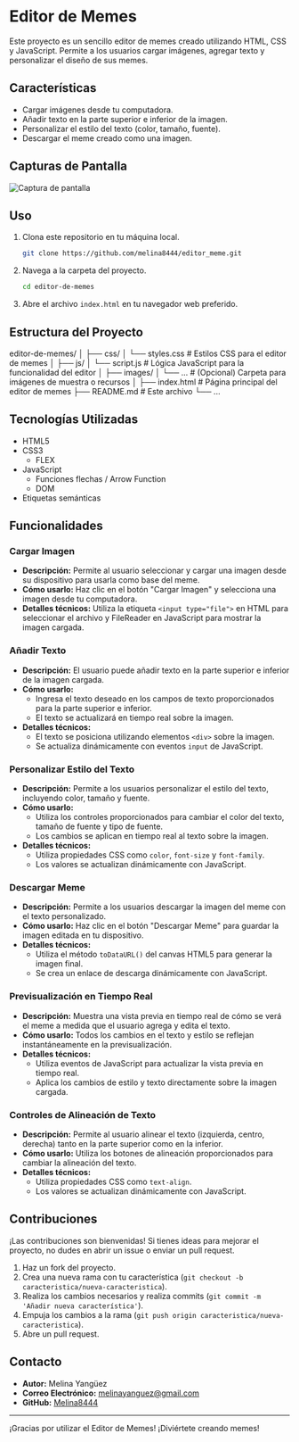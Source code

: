 # Editor de Memes

Este proyecto es un sencillo editor de memes creado utilizando HTML, CSS y JavaScript. Permite a los usuarios cargar imágenes, agregar texto y personalizar el diseño de sus memes.

## Características

- Cargar imágenes desde tu computadora.
- Añadir texto en la parte superior e inferior de la imagen.
- Personalizar el estilo del texto (color, tamaño, fuente).
- Descargar el meme creado como una imagen.

## Capturas de Pantalla

![Captura de pantalla](../editor_meme/img/captura.png)

## Uso

1. Clona este repositorio en tu máquina local.
    ```bash
    git clone https://github.com/melina8444/editor_meme.git
    ```
2. Navega a la carpeta del proyecto.
    ```bash
    cd editor-de-memes
    ```
3. Abre el archivo `index.html` en tu navegador web preferido.

## Estructura del Proyecto
editor-de-memes/
│
├── css/
│ └── styles.css # Estilos CSS para el editor de memes
│
├── js/
│ └── script.js # Lógica JavaScript para la funcionalidad del editor
│
├── images/
│ └── ... # (Opcional) Carpeta para imágenes de muestra o recursos
│
├── index.html # Página principal del editor de memes
├── README.md # Este archivo
└── ...

## Tecnologías Utilizadas

- HTML5
- CSS3
    - FLEX
- JavaScript
    - Funciones flechas / Arrow Function
    - DOM
    <!-- - IF -->
- Etiquetas semánticas


## Funcionalidades

### Cargar Imagen

- **Descripción:** Permite al usuario seleccionar y cargar una imagen desde su dispositivo para usarla como base del meme.
- **Cómo usarlo:** Haz clic en el botón "Cargar Imagen" y selecciona una imagen desde tu computadora.
- **Detalles técnicos:** Utiliza la etiqueta `<input type="file">` en HTML para seleccionar el archivo y FileReader en JavaScript para mostrar la imagen cargada.

### Añadir Texto

- **Descripción:** El usuario puede añadir texto en la parte superior e inferior de la imagen cargada.
- **Cómo usarlo:** 
  - Ingresa el texto deseado en los campos de texto proporcionados para la parte superior e inferior.
  - El texto se actualizará en tiempo real sobre la imagen.
- **Detalles técnicos:** 
  - El texto se posiciona utilizando elementos `<div>` sobre la imagen.
  - Se actualiza dinámicamente con eventos `input` de JavaScript.

### Personalizar Estilo del Texto

- **Descripción:** Permite a los usuarios personalizar el estilo del texto, incluyendo color, tamaño y fuente.
- **Cómo usarlo:** 
  - Utiliza los controles proporcionados para cambiar el color del texto, tamaño de fuente y tipo de fuente.
  - Los cambios se aplican en tiempo real al texto sobre la imagen.
- **Detalles técnicos:** 
  - Utiliza propiedades CSS como `color`, `font-size` y `font-family`.
  - Los valores se actualizan dinámicamente con JavaScript.


### Descargar Meme

- **Descripción:** Permite a los usuarios descargar la imagen del meme con el texto personalizado.
- **Cómo usarlo:** Haz clic en el botón "Descargar Meme" para guardar la imagen editada en tu dispositivo.
- **Detalles técnicos:** 
  - Utiliza el método `toDataURL()` del canvas HTML5 para generar la imagen final.
  - Se crea un enlace de descarga dinámicamente con JavaScript.

### Previsualización en Tiempo Real

- **Descripción:** Muestra una vista previa en tiempo real de cómo se verá el meme a medida que el usuario agrega y edita el texto.
- **Cómo usarlo:** Todos los cambios en el texto y estilo se reflejan instantáneamente en la previsualización.
- **Detalles técnicos:** 
  - Utiliza eventos de JavaScript para actualizar la vista previa en tiempo real.
  - Aplica los cambios de estilo y texto directamente sobre la imagen cargada.

### Controles de Alineación de Texto

- **Descripción:** Permite al usuario alinear el texto (izquierda, centro, derecha) tanto en la parte superior como en la inferior.
- **Cómo usarlo:** Utiliza los botones de alineación proporcionados para cambiar la alineación del texto.
- **Detalles técnicos:** 
  - Utiliza propiedades CSS como `text-align`.
  - Los valores se actualizan dinámicamente con JavaScript.


## Contribuciones

¡Las contribuciones son bienvenidas! Si tienes ideas para mejorar el proyecto, no dudes en abrir un issue o enviar un pull request.

1. Haz un fork del proyecto.
2. Crea una nueva rama con tu característica (`git checkout -b caracteristica/nueva-caracteristica`).
3. Realiza los cambios necesarios y realiza commits (`git commit -m 'Añadir nueva característica'`).
4. Empuja los cambios a la rama (`git push origin caracteristica/nueva-caracteristica`).
5. Abre un pull request.


## Contacto

- **Autor:** Melina Yangüez
- **Correo Electrónico:** melinayanguez@gmail.com
- **GitHub:** [Melina8444](https://github.com/melina8444)

---

¡Gracias por utilizar el Editor de Memes! ¡Diviértete creando memes!

